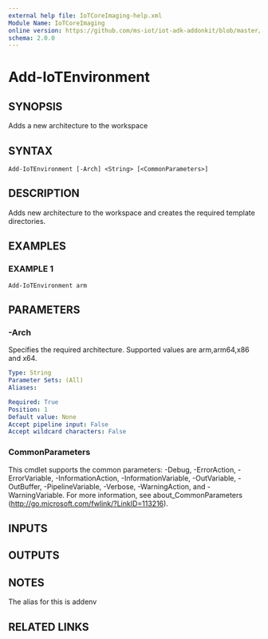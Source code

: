 ```yaml
---
external help file: IoTCoreImaging-help.xml
Module Name: IoTCoreImaging
online version: https://github.com/ms-iot/iot-adk-addonkit/blob/master/Tools/IoTCoreImaging/Docs/Add-IoTEnvironment.md
schema: 2.0.0
---
```


# Add-IoTEnvironment

## SYNOPSIS
Adds a new architecture to the workspace

## SYNTAX

```
Add-IoTEnvironment [-Arch] <String> [<CommonParameters>]
```

## DESCRIPTION
Adds new architecture to the workspace and creates the required template directories.

## EXAMPLES

### EXAMPLE 1
```
Add-IoTEnvironment arm
```

## PARAMETERS

### -Arch
Specifies the required architecture.
Supported values are arm,arm64,x86 and x64.

```yaml
Type: String
Parameter Sets: (All)
Aliases:

Required: True
Position: 1
Default value: None
Accept pipeline input: False
Accept wildcard characters: False
```

### CommonParameters
This cmdlet supports the common parameters: -Debug, -ErrorAction, -ErrorVariable, -InformationAction, -InformationVariable, -OutVariable, -OutBuffer, -PipelineVariable, -Verbose, -WarningAction, and -WarningVariable.
For more information, see about_CommonParameters (http://go.microsoft.com/fwlink/?LinkID=113216).

## INPUTS

## OUTPUTS

## NOTES
The alias for this is addenv

## RELATED LINKS

